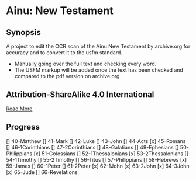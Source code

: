 # Ainu: New Testament

## Synopsis
A project to edit the OCR scan of the Ainu New Testament by archive.org for accuracy and to convert it to the usfm standard.
  - Manually going over the full text and checking every word.
  - The USFM markup will be added once the text has been checked and compared to the pdf version on archive.org

## Attribution-ShareAlike 4.0 International

<a href="http://creativecommons.org/licenses/by-sa/4.0/">Read More</a>

## Progress

[] 40-Matthew
[] 41-Mark
[] 42-Luke
[] 43-John
[] 44-Acts
[x] 45-Romans
[] 46-1Corinthians
[] 47-2Corinthians
[] 48-Galatians
[] 49-Ephesians
[] 50-Philippians
[x] 51-Colossians
[] 52-1Thessalonians
[x] 53-2Thessalonians
[] 54-1Timothy
[] 55-2Timothy
[] 56-Titus
[] 57-Philippians
[] 58-Hebrews
[x] 59-James
[] 60-1Peter
[] 61-2Peter
[x] 62-1John
[x] 63-2John
[x] 64-3John
[x] 65-Jude
[] 66-Revelations